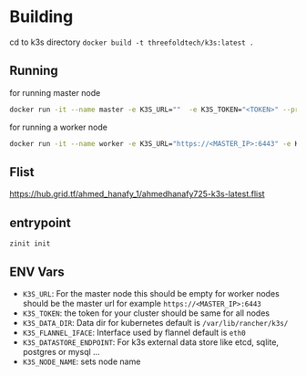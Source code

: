 # Building
cd to k3s directory
`docker build -t threefoldtech/k3s:latest .`

## Running
for running master node
```bash
docker run -it --name master -e K3S_URL=""  -e K3S_TOKEN="<TOKEN>" --privileged threefoldtech/k3s:latest
```
for running a worker node
```bash
docker run -it --name worker -e K3S_URL="https://<MASTER_IP>:6443" -e K3S_TOKEN="<TOKEN>" --privileged threefoldtech/k3s:latest
```

## Flist
https://hub.grid.tf/ahmed_hanafy_1/ahmedhanafy725-k3s-latest.flist

## entrypoint 

```
zinit init 
```

## ENV Vars
-  `K3S_URL`: For the master node this should be empty for worker nodes should be the master url for example `https://<MASTER_IP>:6443`
- `K3S_TOKEN`: the token for your cluster should be same for all nodes
- `K3S_DATA_DIR`: Data dir for kubernetes default is `/var/lib/rancher/k3s/`
- `K3S_FLANNEL_IFACE`: Interface used by flannel default is `eth0`
- `K3S_DATASTORE_ENDPOINT`: For k3s external data store like etcd, sqlite, postgres or mysql ...
- `K3S_NODE_NAME`: sets node name
